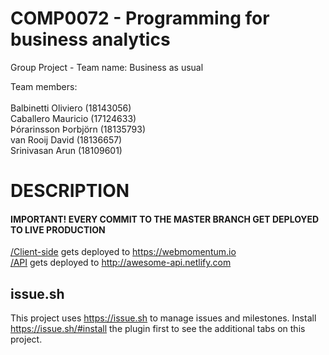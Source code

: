 # COMP0072 - Programming for business analytics

Group Project - Team name: Business as usual

Team members: <br>
<br>
Balbinetti Oliviero (18143056) <br>
Caballero Mauricio (17124633) <br>
Þórarinsson Þorbjörn (18135793) <br>
van Rooij David (18136657) <br>
Srinivasan Arun (18109601) <br>

# DESCRIPTION


#### IMPORTANT! EVERY COMMIT TO THE MASTER BRANCH GET DEPLOYED TO LIVE PRODUCTION
[/Client-side](/Client-side) gets deployed to https://webmomentum.io <br />
[/API](/API) gets deployed to http://awesome-api.netlify.com


## issue.sh

This project uses https://issue.sh to manage issues and milestones. Install https://issue.sh/#install the plugin first to see the additional tabs on this project. 
